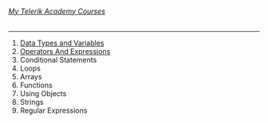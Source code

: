 ###### [My Telerik Academy Courses](https://github.com/nikolovdeyan/TelerikAcademy) 
-------------------------------------

1. [Data Types and Variables](./JSBasics_01_HW-DataTypesAndVariables)
2. [Operators And Expressions](./JSBasics_02_HW-OperatorsAndExpressions)
3. Conditional Statements
4. Loops
5. Arrays
6. Functions
7. Using Objects
8. Strings
9. Regular Expressions
